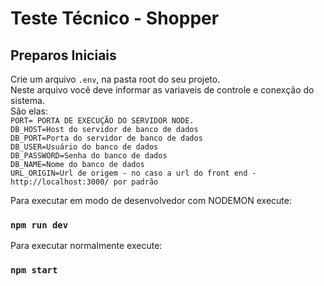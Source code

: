 # Teste Técnico - Shopper

## Preparos Iniciais

Crie um arquivo `.env`, na pasta root do seu projeto.\
Neste arquivo você deve informar as variaveis de controle e conexção do sistema.\
São elas:\
`PORT= PORTA DE EXECUÇÃO DO SERVIDOR NODE.`\
`DB_HOST=Host do servidor de banco de dados`\
`DB_PORT=Porta do servidor de banco de dados`\
`DB_USER=Usuário do banco de dados`\
`DB_PASSWORD=Senha do banco de dados`\
`DB_NAME=Nome do banco de dados`\
`URL_ORIGIN=Url de origem - no caso a url do front end - http://localhost:3000/ por padrão`

Para executar em modo de desenvolvedor com NODEMON execute:

### `npm run dev`

Para executar normalmente execute:

### `npm start`
